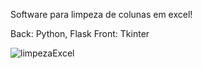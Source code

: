 Software para limpeza de colunas em excel! 

Back: Python, Flask
Front: Tkinter

![limpezaExcel](https://github.com/user-attachments/assets/ffac48cb-6153-4300-96dd-f639548f9b4a)
